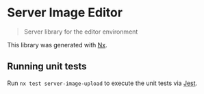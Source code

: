# Server Image Editor

> Server library for the editor environment

This library was generated with [Nx](https://nx.dev).

## Running unit tests

Run `nx test server-image-upload` to execute the unit tests via [Jest](https://jestjs.io).
